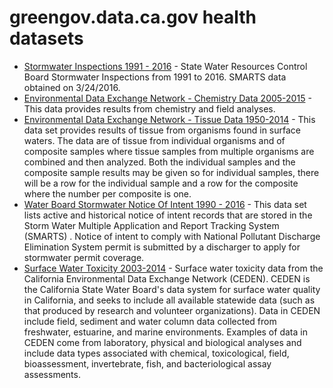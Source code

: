 # greengov.data.ca.gov health datasets
* [Stormwater Inspections 1991 - 2016](https://greengov.data.ca.gov/d/8s76-5ntc) - State Water Resources Control Board Stormwater Inspections from 1991 to 2016. SMARTS data obtained on 3/24/2016.
* [Environmental Data Exchange Network - Chemistry Data 2005-2015](https://greengov.data.ca.gov/d/pm7e-euz8) - This data provides results from chemistry and field analyses.
* [Environmental Data Exchange Network - Tissue Data 1950-2014](https://greengov.data.ca.gov/d/s5r2-7297) - This data set provides results of tissue from organisms found in surface waters. The data are of tissue from individual organisms and of composite samples where tissue samples from multiple organisms are combined and then analyzed. Both the individual samples and the composite sample results may be given so for individual samples, there will be a row for the individual sample and a row for the composite where the number per composite is one.
* [Water Board Stormwater Notice Of Intent 1990 - 2016](https://greengov.data.ca.gov/d/x76j-7g4u) - This data set lists active and historical notice of intent records that are stored in the Storm Water Multiple Application and Report Tracking System (SMARTS) . Notice of intent to comply with National Pollutant Discharge Elimination System permit is submitted by a discharger to apply for stormwater permit coverage.
* [Surface Water Toxicity 2003-2014](https://greengov.data.ca.gov/d/8smq-t728) - Surface water toxicity data from the California Environmental Data Exchange Network (CEDEN). CEDEN is the California State Water Board's data system for surface water quality in California, and seeks to include all available statewide data (such as that produced by research and volunteer organizations). Data in CEDEN include field, sediment and water column data collected from freshwater, estuarine, and marine environments. Examples of data in CEDEN come from
laboratory, physical and biological analyses and include data types associated with chemical, toxicological, field, bioassessment, invertebrate, fish, and bacteriological assay assessments.
